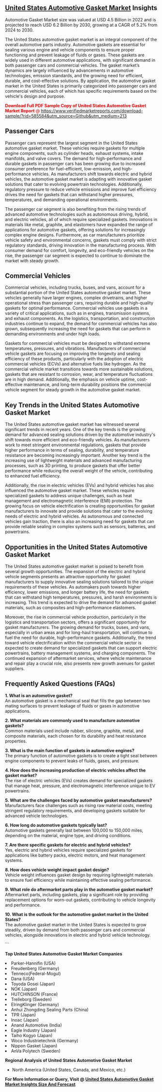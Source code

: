 <h2><a href="https://www.verifiedmarketreports.com/download-sample/?rid=585584&amp;utm_source=Github&amp;utm_medium=213" target="_blank">United States Automotive Gasket Market</a> Insights</h2><p>Automotive Gasket Market size was valued at USD 4.5 Billion in 2022 and is projected to reach USD 6.2 Billion by 2030, growing at a CAGR of 5.2% from 2024 to 2030.</p><p><p>The United States automotive gasket market is an integral component of the overall automotive parts industry. Automotive gaskets are essential for sealing various engine and vehicle components to ensure proper functioning and prevent leakage of fluids or gases. These gaskets are widely used in different automotive applications, with significant demand in both passenger cars and commercial vehicles. The gasket market’s dynamics are largely influenced by advancements in automotive technologies, emission standards, and the growing need for efficient, durable, and cost-effective solutions. By application, the automotive gasket market in the United States is primarily categorized into passenger cars and commercial vehicles, each of which has specific requirements based on the vehicle's design and purpose. <p><span class=""><span style="color: #ff0000;"><strong>Download Full PDF Sample Copy of United States Automotive Gasket Market Report</strong> @ </span><a href="https://www.verifiedmarketreports.com/download-sample/?rid=585584&amp;utm_source=Github&amp;utm_medium=213" target="_blank">https://www.verifiedmarketreports.com/download-sample/?rid=585584&amp;utm_source=Github&amp;utm_medium=213</a></span></p></p><h2>Passenger Cars</h2><p>Passenger cars represent the largest segment in the United States automotive gasket market. These vehicles require gaskets for multiple engine components, such as cylinder heads, exhaust systems, intake manifolds, and valve covers. The demand for high-performance and durable gaskets in passenger cars has been growing due to increased consumer preference for fuel-efficient, low-emission, and high-performance vehicles. As manufacturers shift towards electric and hybrid vehicles, the automotive gasket market is adapting with innovative gasket solutions that cater to evolving powertrain technologies. Additionally, regulatory pressure to reduce vehicle emissions and improve fuel efficiency drives the need for gaskets that can withstand higher pressures, temperatures, and demanding operational environments.</p><p>The passenger car segment is also benefiting from the rising trends of advanced automotive technologies such as autonomous driving, hybrid, and electric vehicles, all of which require specialized gaskets. Innovations in materials like metal, graphite, and elastomers have expanded the range of applications for automotive gaskets, offering solutions for increasingly complex engine designs. Furthermore, as car manufacturers prioritize vehicle safety and environmental concerns, gaskets must comply with strict regulatory standards, driving innovation in the manufacturing process. With consumer demand for comfort, longevity, and eco-friendly vehicles on the rise, the passenger car segment is expected to continue to dominate the market with steady growth.</p><h2>Commercial Vehicles</h2><p>Commercial vehicles, including trucks, buses, and vans, account for a substantial portion of the United States automotive gasket market. These vehicles generally have larger engines, complex drivetrains, and higher operational stress than passenger cars, requiring durable and high-quality gaskets for optimal performance. Commercial vehicles use gaskets in a variety of critical applications, such as in engines, transmission systems, and exhaust components. As the logistics, transportation, and construction industries continue to expand, the demand for commercial vehicles has also grown, subsequently increasing the need for gaskets that can perform in demanding environments and under high loads.</p><p>Gaskets for commercial vehicles must be designed to withstand extreme temperatures, pressures, and vibrations. Manufacturers of commercial vehicle gaskets are focusing on improving the longevity and sealing efficiency of these products, particularly with the adoption of electric commercial vehicles (ECVs) and alternative fuels like hydrogen. As the commercial vehicle market transitions towards more sustainable solutions, gaskets that are resistant to corrosion, wear, and temperature fluctuations are in high demand. Additionally, the emphasis on vehicle uptime, cost-effective maintenance, and long-term durability positions the commercial vehicle segment for steady growth in the automotive gasket market.</p><h2>Key Trends in the United States Automotive Gasket Market</h2><p>The United States automotive gasket market has witnessed several significant trends in recent years. One of the key trends is the growing demand for advanced sealing solutions driven by the automotive industry's shift towards more efficient and eco-friendly vehicles. As manufacturers work to meet stringent environmental regulations, gaskets that provide higher performance in terms of sealing, durability, and temperature resistance are becoming increasingly important. Another key trend is the increasing use of lightweight materials and advanced manufacturing processes, such as 3D printing, to produce gaskets that offer better performance while reducing the overall weight of the vehicle, contributing to enhanced fuel efficiency.</p><p>Additionally, the rise in electric vehicles (EVs) and hybrid vehicles has also influenced the automotive gasket market. These vehicles require specialized gaskets to address unique challenges, such as heat management and electromagnetic interference (EMI) protection. The growing focus on vehicle electrification is creating opportunities for gasket manufacturers to innovate and provide solutions that cater to the evolving needs of electric and hybrid vehicles. As autonomous and connected vehicles gain traction, there is also an increasing need for gaskets that can provide reliable sealing in complex systems such as sensors, batteries, and powertrains.</p><h2>Opportunities in the United States Automotive Gasket Market</h2><p>The United States automotive gasket market is poised to benefit from several growth opportunities. The expansion of the electric and hybrid vehicle segments presents an attractive opportunity for gasket manufacturers to supply innovative sealing solutions tailored to the unique requirements of these vehicles. As automakers push towards higher efficiency, lower emissions, and longer battery life, the need for gaskets that can withstand high temperatures, pressures, and harsh environments is increasing. This trend is expected to drive the demand for advanced gasket materials, such as composites and high-performance elastomers.</p><p>Moreover, the rise in commercial vehicle production, particularly in the logistics and transportation sectors, offers a significant opportunity for gasket manufacturers. The growing demand for trucks, buses, and vans, especially in urban areas and for long-haul transportation, will continue to fuel the need for durable, high-performance gaskets. Additionally, the trend toward vehicle electrification within the commercial vehicle sector is expected to create demand for specialized gaskets that can support electric powertrains, battery management systems, and charging components. The continued expansion of aftermarket services, where vehicle maintenance and repair play a crucial role, also presents new growth avenues for gasket suppliers.</p><h2>Frequently Asked Questions (FAQs)</h2><p><strong>1. What is an automotive gasket?</strong><br>An automotive gasket is a mechanical seal that fills the gap between two mating surfaces to prevent leakage of fluids or gases in automotive applications.</p><p><strong>2. What materials are commonly used to manufacture automotive gaskets?</strong><br>Common materials used include rubber, silicone, graphite, metal, and composite materials, each chosen for its durability and heat resistance properties.</p><p><strong>3. What is the main function of gaskets in automotive engines?</strong><br>The primary function of automotive gaskets is to create a tight seal between engine components to prevent leaks of fluids, gases, and pressure.</p><p><strong>4. How does the increasing production of electric vehicles affect the gasket market?</strong><br>The rise of electric vehicles (EVs) creates demand for specialized gaskets that manage heat, pressure, and electromagnetic interference unique to EV powertrains.</p><p><strong>5. What are the challenges faced by automotive gasket manufacturers?</strong><br>Manufacturers face challenges such as rising raw material costs, meeting stringent regulatory requirements, and developing gaskets suitable for advanced vehicle technologies.</p><p><strong>6. How long do automotive gaskets typically last?</strong><br>Automotive gaskets generally last between 100,000 to 150,000 miles, depending on the material, engine type, and driving conditions.</p><p><strong>7. Are there specific gaskets for electric and hybrid vehicles?</strong><br>Yes, electric and hybrid vehicles require specialized gaskets for applications like battery packs, electric motors, and heat management systems.</p><p><strong>8. How does vehicle weight impact gasket design?</strong><br>Vehicle weight influences gasket design by requiring lightweight materials to ensure fuel efficiency while maintaining effective sealing performance.</p><p><strong>9. What role do aftermarket parts play in the automotive gasket market?</strong><br>Aftermarket parts, including gaskets, play a significant role by providing replacement options for worn-out gaskets, contributing to vehicle longevity and performance.</p><p><strong>10. What is the outlook for the automotive gasket market in the United States?</strong><br>The automotive gasket market in the United States is expected to grow steadily, driven by demand from both passenger cars and commercial vehicles, alongside innovations in electric and hybrid vehicle technology.</p>```</p><p><strong>Top United States Automotive Gasket Market Companies</strong></p><div data-test-id=""><p><li>Parker-Hannifin (USA)</li><li> Freudenberg (Germany)</li><li> Tenneco(Federal-Mogul)</li><li> Dana (USA)</li><li> Toyoda Gosei (Japan)</li><li> NOK (Japan)</li><li> HUTCHINSON (France)</li><li> Trelleborg (Sweden)</li><li> ElringKlinger (Germany)</li><li> Anhui Zhongding Sealing Parts (China)</li><li> TPR (Japan)</li><li> Inoac (Japan)</li><li> Anand Automotive (India)</li><li> Eagle Industry (Japan)</li><li> Taiho Kogyo (Japan)</li><li> Woco Industrietechnik (Germany)</li><li> Nippon Gasket (Japan)</li><li> AnVa Polytech (Sweden)</li></p><div><strong>Regional Analysis of&nbsp;United States Automotive Gasket Market</strong></div><ul><li dir="ltr"><p dir="ltr">North America&nbsp;(United States, Canada, and Mexico, etc.)</p></li></ul><p><strong>For More Information or Query, Visit @&nbsp;</strong><strong><a href="https://www.verifiedmarketreports.com/product/automotive-gasket-market/?utm_source=Github&amp;utm_medium=213" target="_blank">United States Automotive Gasket Market Insights Size And Forecast</a></strong></p></div>

